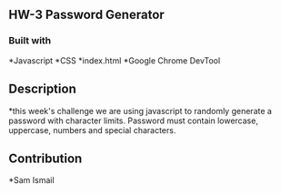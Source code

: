 ## HW-3 Password Generator

### Built with
*Javascript
*CSS
*index.html
*Google Chrome DevTool

## Description
*this week's challenge we are using javascript to randomly generate a password with character limits. Password must contain lowercase, uppercase, numbers and special characters.

## Contribution
*Sam Ismail 
